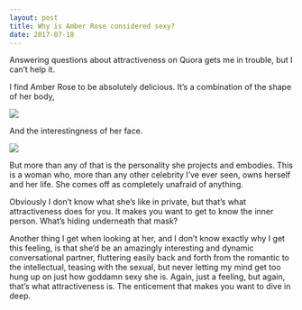 ```yaml
---
layout: post
title: Why is Amber Rose considered sexy?
date: 2017-07-18
---
```


<p>Answering questions about attractiveness on Quora gets me in trouble, but I can’t help it.</p><p>I find Amber Rose to be absolutely delicious. It’s a combination of the shape of her body,</p><img src="https://qph.fs.quoracdn.net/main-qimg-5170db6d61a4884b76992cccf8e85c81.webp"><p>And the interestingness of her face.</p><img src="https://qph.fs.quoracdn.net/main-qimg-f92e4bd9a3edcd02c854b6ca0ab01f73.webp"><p>But more than any of that is the personality she projects and embodies. This is a woman who, more than any other celebrity I’ve ever seen, owns herself and her life. She comes off as completely unafraid of anything.</p><p>Obviously I don’t know what she’s like in private, but that’s what attractiveness does for you. It makes you want to get to know the inner person. What’s hiding underneath that mask?</p><p>Another thing I get when looking at her, and I don’t know exactly why I get this feeling, is that she’d be an amazingly interesting and dynamic conversational partner, fluttering easily back and forth from the romantic to the intellectual, teasing with the sexual, but never letting my mind get too hung up on just how goddamn sexy she is. Again, just a feeling, but again, that’s what attractiveness is. The enticement that makes you want to dive in deep.</p>
